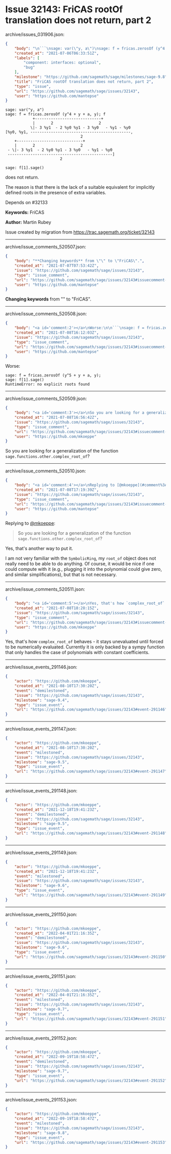# Issue 32143: FriCAS rootOf translation does not return, part 2

archive/issues_031906.json:
```json
{
    "body": "\n```\nsage: var(\"y, a\")\nsage: f = fricas.zerosOf (y^4 + y + a, y); f\n            +-----------------------------+\n            |       2                    2\n           \\|- 3 %y1  - 2 %y0 %y1 - 3 %y0   - %y1 - %y0\n[%y0, %y1, --------------------------------------------,\n                                 2\n    +-----------------------------+\n    |       2                    2\n - \\|- 3 %y1  - 2 %y0 %y1 - 3 %y0   - %y1 - %y0\n ----------------------------------------------]\n                        2\n\nsage: f[1].sage()\n```\ndoes not return.\n\nThe reason is that there is the lack of a suitable equivalent for implicitly defined roots in the presence of extra variables.\n\nDepends on #32133\n\n**Keywords:** FriCAS\n\n**Author:** Martin Rubey\n\nIssue created by migration from https://trac.sagemath.org/ticket/32143\n\n",
    "created_at": "2021-07-06T06:33:51Z",
    "labels": [
        "component: interfaces: optional",
        "bug"
    ],
    "milestone": "https://github.com/sagemath/sage/milestones/sage-9.8",
    "title": "FriCAS rootOf translation does not return, part 2",
    "type": "issue",
    "url": "https://github.com/sagemath/sage/issues/32143",
    "user": "https://github.com/mantepse"
}
```

```
sage: var("y, a")
sage: f = fricas.zerosOf (y^4 + y + a, y); f
            +-----------------------------+
            |       2                    2
           \|- 3 %y1  - 2 %y0 %y1 - 3 %y0   - %y1 - %y0
[%y0, %y1, --------------------------------------------,
                                 2
    +-----------------------------+
    |       2                    2
 - \|- 3 %y1  - 2 %y0 %y1 - 3 %y0   - %y1 - %y0
 ----------------------------------------------]
                        2

sage: f[1].sage()
```
does not return.

The reason is that there is the lack of a suitable equivalent for implicitly defined roots in the presence of extra variables.

Depends on #32133

**Keywords:** FriCAS

**Author:** Martin Rubey

Issue created by migration from https://trac.sagemath.org/ticket/32143





---

archive/issue_comments_520507.json:
```json
{
    "body": "**Changing keywords** from \"\" to \"FriCAS\".",
    "created_at": "2021-07-07T07:53:42Z",
    "issue": "https://github.com/sagemath/sage/issues/32143",
    "type": "issue_comment",
    "url": "https://github.com/sagemath/sage/issues/32143#issuecomment-520507",
    "user": "https://github.com/mantepse"
}
```

**Changing keywords** from "" to "FriCAS".



---

archive/issue_comments_520508.json:
```json
{
    "body": "<a id='comment:2'></a>\nWorse:\n\n```\nsage: f = fricas.zerosOf (y^5 + y + a, y);\nsage: f[1].sage()\nRuntimeError: no explicit roots found\n```",
    "created_at": "2021-07-08T16:12:03Z",
    "issue": "https://github.com/sagemath/sage/issues/32143",
    "type": "issue_comment",
    "url": "https://github.com/sagemath/sage/issues/32143#issuecomment-520508",
    "user": "https://github.com/mantepse"
}
```

<a id='comment:2'></a>
Worse:

```
sage: f = fricas.zerosOf (y^5 + y + a, y);
sage: f[1].sage()
RuntimeError: no explicit roots found
```



---

archive/issue_comments_520509.json:
```json
{
    "body": "<a id='comment:3'></a>\nSo you are looking for a generalization of the function `sage.functions.other.complex_root_of`?",
    "created_at": "2021-07-08T16:56:42Z",
    "issue": "https://github.com/sagemath/sage/issues/32143",
    "type": "issue_comment",
    "url": "https://github.com/sagemath/sage/issues/32143#issuecomment-520509",
    "user": "https://github.com/mkoeppe"
}
```

<a id='comment:3'></a>
So you are looking for a generalization of the function `sage.functions.other.complex_root_of`?



---

archive/issue_comments_520510.json:
```json
{
    "body": "<a id='comment:4'></a>\nReplying to [@mkoeppe](#comment%3A3):\n> So you are looking for a generalization of the function `sage.functions.other.complex_root_of`?\n\nYes, that's another way to put it.\n\nI am not very familiar with the `SymbolicRing`, my `root_of` object does not really need to be able to do anything.  Of course, it would be nice if one could compute with it (e.g., plugging it into the polynomial could give zero, and similar simplifications), but that is not necessary.",
    "created_at": "2021-07-08T17:19:39Z",
    "issue": "https://github.com/sagemath/sage/issues/32143",
    "type": "issue_comment",
    "url": "https://github.com/sagemath/sage/issues/32143#issuecomment-520510",
    "user": "https://github.com/mantepse"
}
```

<a id='comment:4'></a>
Replying to [@mkoeppe](#comment%3A3):
> So you are looking for a generalization of the function `sage.functions.other.complex_root_of`?

Yes, that's another way to put it.

I am not very familiar with the `SymbolicRing`, my `root_of` object does not really need to be able to do anything.  Of course, it would be nice if one could compute with it (e.g., plugging it into the polynomial could give zero, and similar simplifications), but that is not necessary.



---

archive/issue_comments_520511.json:
```json
{
    "body": "<a id='comment:5'></a>\nYes, that's how `complex_root_of` behaves - it stays unevaluated until forced to be numerically evaluated.  Currently it is only backed by a sympy function that only handles the case of polynomials with constant coefficients.",
    "created_at": "2021-07-08T18:28:15Z",
    "issue": "https://github.com/sagemath/sage/issues/32143",
    "type": "issue_comment",
    "url": "https://github.com/sagemath/sage/issues/32143#issuecomment-520511",
    "user": "https://github.com/mkoeppe"
}
```

<a id='comment:5'></a>
Yes, that's how `complex_root_of` behaves - it stays unevaluated until forced to be numerically evaluated.  Currently it is only backed by a sympy function that only handles the case of polynomials with constant coefficients.



---

archive/issue_events_291146.json:
```json
{
    "actor": "https://github.com/mkoeppe",
    "created_at": "2021-08-10T17:30:20Z",
    "event": "demilestoned",
    "issue": "https://github.com/sagemath/sage/issues/32143",
    "milestone": "sage-9.4",
    "type": "issue_event",
    "url": "https://github.com/sagemath/sage/issues/32143#event-291146"
}
```



---

archive/issue_events_291147.json:
```json
{
    "actor": "https://github.com/mkoeppe",
    "created_at": "2021-08-10T17:30:20Z",
    "event": "milestoned",
    "issue": "https://github.com/sagemath/sage/issues/32143",
    "milestone": "sage-9.5",
    "type": "issue_event",
    "url": "https://github.com/sagemath/sage/issues/32143#event-291147"
}
```



---

archive/issue_events_291148.json:
```json
{
    "actor": "https://github.com/mkoeppe",
    "created_at": "2021-12-18T19:41:23Z",
    "event": "demilestoned",
    "issue": "https://github.com/sagemath/sage/issues/32143",
    "milestone": "sage-9.5",
    "type": "issue_event",
    "url": "https://github.com/sagemath/sage/issues/32143#event-291148"
}
```



---

archive/issue_events_291149.json:
```json
{
    "actor": "https://github.com/mkoeppe",
    "created_at": "2021-12-18T19:41:23Z",
    "event": "milestoned",
    "issue": "https://github.com/sagemath/sage/issues/32143",
    "milestone": "sage-9.6",
    "type": "issue_event",
    "url": "https://github.com/sagemath/sage/issues/32143#event-291149"
}
```



---

archive/issue_events_291150.json:
```json
{
    "actor": "https://github.com/mkoeppe",
    "created_at": "2022-04-01T21:16:35Z",
    "event": "demilestoned",
    "issue": "https://github.com/sagemath/sage/issues/32143",
    "milestone": "sage-9.6",
    "type": "issue_event",
    "url": "https://github.com/sagemath/sage/issues/32143#event-291150"
}
```



---

archive/issue_events_291151.json:
```json
{
    "actor": "https://github.com/mkoeppe",
    "created_at": "2022-04-01T21:16:35Z",
    "event": "milestoned",
    "issue": "https://github.com/sagemath/sage/issues/32143",
    "milestone": "sage-9.7",
    "type": "issue_event",
    "url": "https://github.com/sagemath/sage/issues/32143#event-291151"
}
```



---

archive/issue_events_291152.json:
```json
{
    "actor": "https://github.com/mkoeppe",
    "created_at": "2022-09-19T18:58:47Z",
    "event": "demilestoned",
    "issue": "https://github.com/sagemath/sage/issues/32143",
    "milestone": "sage-9.7",
    "type": "issue_event",
    "url": "https://github.com/sagemath/sage/issues/32143#event-291152"
}
```



---

archive/issue_events_291153.json:
```json
{
    "actor": "https://github.com/mkoeppe",
    "created_at": "2022-09-19T18:58:47Z",
    "event": "milestoned",
    "issue": "https://github.com/sagemath/sage/issues/32143",
    "milestone": "sage-9.8",
    "type": "issue_event",
    "url": "https://github.com/sagemath/sage/issues/32143#event-291153"
}
```
